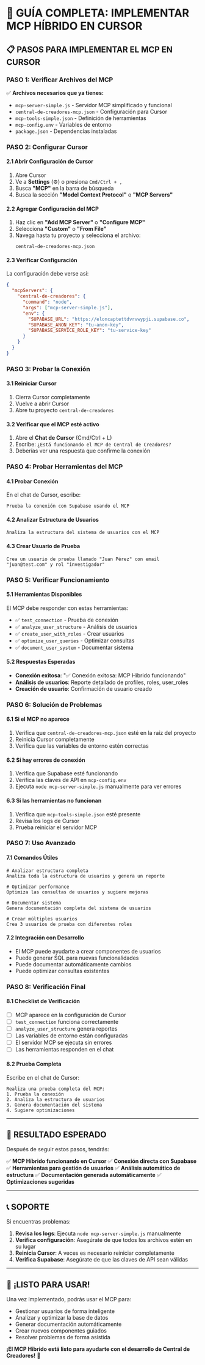 # 🚀 GUÍA COMPLETA: IMPLEMENTAR MCP HÍBRIDO EN CURSOR

## 📋 **PASOS PARA IMPLEMENTAR EL MCP EN CURSOR**

### **PASO 1: Verificar Archivos del MCP**

✅ **Archivos necesarios que ya tienes:**
- `mcp-server-simple.js` - Servidor MCP simplificado y funcional
- `central-de-creadores-mcp.json` - Configuración para Cursor
- `mcp-tools-simple.json` - Definición de herramientas
- `mcp-config.env` - Variables de entorno
- `package.json` - Dependencias instaladas

### **PASO 2: Configurar Cursor**

#### **2.1 Abrir Configuración de Cursor**
1. Abre Cursor
2. Ve a **Settings** (⚙️) o presiona `Cmd/Ctrl + ,`
3. Busca **"MCP"** en la barra de búsqueda
4. Busca la sección **"Model Context Protocol"** o **"MCP Servers"**

#### **2.2 Agregar Configuración del MCP**
1. Haz clic en **"Add MCP Server"** o **"Configure MCP"**
2. Selecciona **"Custom"** o **"From File"**
3. Navega hasta tu proyecto y selecciona el archivo:
   ```
   central-de-creadores-mcp.json
   ```

#### **2.3 Verificar Configuración**
La configuración debe verse así:
```json
{
  "mcpServers": {
    "central-de-creadores": {
      "command": "node",
      "args": ["mcp-server-simple.js"],
      "env": {
        "SUPABASE_URL": "https://eloncaptettdvrvwypji.supabase.co",
        "SUPABASE_ANON_KEY": "tu-anon-key",
        "SUPABASE_SERVICE_ROLE_KEY": "tu-service-key"
      }
    }
  }
}
```

### **PASO 3: Probar la Conexión**

#### **3.1 Reiniciar Cursor**
1. Cierra Cursor completamente
2. Vuelve a abrir Cursor
3. Abre tu proyecto `central-de-creadores`

#### **3.2 Verificar que el MCP esté activo**
1. Abre el **Chat de Cursor** (Cmd/Ctrl + L)
2. Escribe: `¿Está funcionando el MCP de Central de Creadores?`
3. Deberías ver una respuesta que confirme la conexión

### **PASO 4: Probar Herramientas del MCP**

#### **4.1 Probar Conexión**
En el chat de Cursor, escribe:
```
Prueba la conexión con Supabase usando el MCP
```

#### **4.2 Analizar Estructura de Usuarios**
```
Analiza la estructura del sistema de usuarios con el MCP
```

#### **4.3 Crear Usuario de Prueba**
```
Crea un usuario de prueba llamado "Juan Pérez" con email "juan@test.com" y rol "investigador"
```

### **PASO 5: Verificar Funcionamiento**

#### **5.1 Herramientas Disponibles**
El MCP debe responder con estas herramientas:
- ✅ `test_connection` - Prueba de conexión
- ✅ `analyze_user_structure` - Análisis de usuarios
- ✅ `create_user_with_roles` - Crear usuarios
- ✅ `optimize_user_queries` - Optimizar consultas
- ✅ `document_user_system` - Documentar sistema

#### **5.2 Respuestas Esperadas**
- **Conexión exitosa**: "✅ Conexión exitosa: MCP Híbrido funcionando"
- **Análisis de usuarios**: Reporte detallado de profiles, roles, user_roles
- **Creación de usuario**: Confirmación de usuario creado

### **PASO 6: Solución de Problemas**

#### **6.1 Si el MCP no aparece**
1. Verifica que `central-de-creadores-mcp.json` esté en la raíz del proyecto
2. Reinicia Cursor completamente
3. Verifica que las variables de entorno estén correctas

#### **6.2 Si hay errores de conexión**
1. Verifica que Supabase esté funcionando
2. Verifica las claves de API en `mcp-config.env`
3. Ejecuta `node mcp-server-simple.js` manualmente para ver errores

#### **6.3 Si las herramientas no funcionan**
1. Verifica que `mcp-tools-simple.json` esté presente
2. Revisa los logs de Cursor
3. Prueba reiniciar el servidor MCP

### **PASO 7: Uso Avanzado**

#### **7.1 Comandos Útiles**
```
# Analizar estructura completa
Analiza toda la estructura de usuarios y genera un reporte

# Optimizar performance
Optimiza las consultas de usuarios y sugiere mejoras

# Documentar sistema
Genera documentación completa del sistema de usuarios

# Crear múltiples usuarios
Crea 3 usuarios de prueba con diferentes roles
```

#### **7.2 Integración con Desarrollo**
- El MCP puede ayudarte a crear componentes de usuarios
- Puede generar SQL para nuevas funcionalidades
- Puede documentar automáticamente cambios
- Puede optimizar consultas existentes

### **PASO 8: Verificación Final**

#### **8.1 Checklist de Verificación**
- [ ] MCP aparece en la configuración de Cursor
- [ ] `test_connection` funciona correctamente
- [ ] `analyze_user_structure` genera reportes
- [ ] Las variables de entorno están configuradas
- [ ] El servidor MCP se ejecuta sin errores
- [ ] Las herramientas responden en el chat

#### **8.2 Prueba Completa**
Escribe en el chat de Cursor:
```
Realiza una prueba completa del MCP:
1. Prueba la conexión
2. Analiza la estructura de usuarios
3. Genera documentación del sistema
4. Sugiere optimizaciones
```

---

## 🎯 **RESULTADO ESPERADO**

Después de seguir estos pasos, tendrás:

✅ **MCP Híbrido funcionando en Cursor**
✅ **Conexión directa con Supabase**
✅ **Herramientas para gestión de usuarios**
✅ **Análisis automático de estructura**
✅ **Documentación generada automáticamente**
✅ **Optimizaciones sugeridas**

---

## 📞 **SOPORTE**

Si encuentras problemas:

1. **Revisa los logs**: Ejecuta `node mcp-server-simple.js` manualmente
2. **Verifica configuración**: Asegúrate de que todos los archivos estén en su lugar
3. **Reinicia Cursor**: A veces es necesario reiniciar completamente
4. **Verifica Supabase**: Asegúrate de que las claves de API sean válidas

---

## 🚀 **¡LISTO PARA USAR!**

Una vez implementado, podrás usar el MCP para:
- Gestionar usuarios de forma inteligente
- Analizar y optimizar la base de datos
- Generar documentación automáticamente
- Crear nuevos componentes guiados
- Resolver problemas de forma asistida

**¡El MCP Híbrido está listo para ayudarte con el desarrollo de Central de Creadores!** 🎉 
